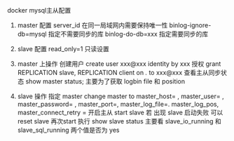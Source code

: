 docker mysql主从配置
1. master 配置
    server_id 在同一局域网内需要保持唯一性
    binlog-ignore-db=mysql  指定不需要同步的库
    binlog-do-db=xxx       指定需要同步的库
2. slave 配置 
    read_only=1    只读设置

3. master 上操作
    创建用户  create user xxx@xxx identity by xxx
    授权      grant REPLICATION slave, REPLICATION  client on *.* to xxx@xxx
    查看主从同步状态  show master status; 主要为了获取 logbin file 和 position

4. slave 操作
    指定 master   change master to master_host=  , master_user= , master_password= , master_port=, master_log_file=. master_log_pos, master_connect_retry = 
    开启主从 start slave 
    若 出现 slave 启动失败  可以 reset slave 再次start
    执行 show slave status  主要看 slave_io_running 和 slave_sql_running 两个值是否为 yes
    